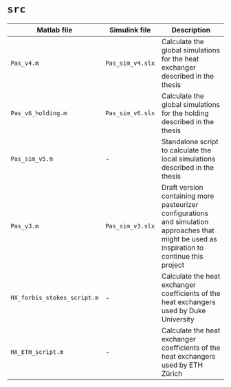 # `src`

| Matlab file | Simulink file | Description |
| - | - | - |
| `Pas_v4.m` | `Pas_sim_v4.slx` | Calculate the global simulations for the heat exchanger described in the thesis |
| `Pas_v6_holding.m`| `Pas_sim_v6.slx`| Calculate the global simulations for the holding described in the thesis |
| `Pas_sim_v5.m` | - | Standalone script to calculate the local simulations described in the thesis |
| `Pas_v3.m` | `Pas_sim_v3.slx` | Draft version containing more pasteurizer configurations and simulation approaches that might be used as inspiration to continue this project |
| `HX_forbis_stokes_script.m` | - | Calculate the heat exchanger coefficients of the heat exchangers used by Duke University |
| `HX_ETH_script.m` | - | Calculate the heat exchanger coefficients of the heat exchangers used by ETH Zürich |